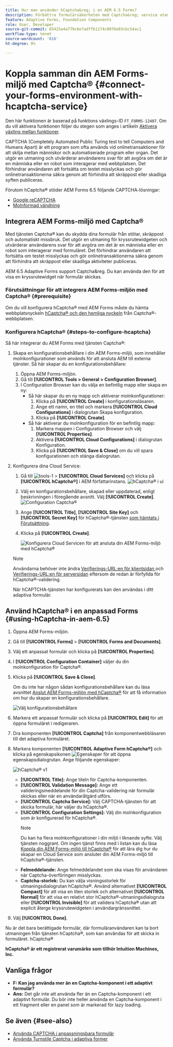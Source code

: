 ```yaml
---
title: Hur man använder hCaptcha&reg; i en AEM 6.5 Forms?
description: Förbättra formulärsäkerheten med Captcha&reg; service utan problem. Stegvisa anvisningar inifrån!
feature: Adaptive Forms, Foundation Components
role: User, Developer
source-git-commit: 65425a4a779c6e7adffb1174c0076e03cbc54ac1
workflow-type: tm+mt
source-wordcount: '816'
ht-degree: 0%

---
```


# Koppla samman din AEM Forms-miljö med Captcha® {#connect-your-forms-environment-with-hcaptcha-service}

<span class="preview">Den här funktionen är baserad på funktions växlings-ID `FT_FORMS-12407`. Om du vill aktivera funktionen följer du stegen som anges i artikeln [Aktivera växling mellan funktioner](/help/forms/using/enable-feature-toggle.md). </span>


CAPTCHA (Completely Automated Public Turing test to tell Computers and Humans Apart) är ett program som ofta används vid onlinetransaktioner för att skilja mellan människor och automatiserade program eller organ. Det utgör en utmaning och utvärderar användarens svar för att avgöra om det är en människa eller en robot som interagerar med webbplatsen. Det förhindrar användaren att fortsätta om testet misslyckas och gör onlinetransaktionerna säkra genom att förhindra att skräppost eller skadliga syften publiceras.

Förutom hCaptcha® stöder AEM Forms 6.5 följande CAPTCHA-lösningar:

* [Google reCAPTCHA](/help/forms/using/captcha-adaptive-forms.md)
* [Molnformad vändning](/help/forms/using/integrate-adaptive-forms-turnstile.md)

## Integrera AEM Forms-miljö med Captcha®

Med tjänsten Captcha® kan du skydda dina formulär från stötar, skräppost och automatiskt missbruk. Det utgör en utmaning för kryssrutewidgeten och utvärderar användarens svar för att avgöra om det är en människa eller en robot som interagerar med formuläret. Det förhindrar användaren att fortsätta om testet misslyckas och gör onlinetransaktionerna säkra genom att förhindra att skräppost eller skadliga aktiviteter publiceras.

AEM 6.5 Adaptive Forms support Captcha&amp;reg. Du kan använda den för att visa en kryssrutewidget när formulär skickas.

<!-- ![hCaptcha&reg;](assets/hCaptcha&reg;-challenge.png)-->


### Förutsättningar för att integrera AEM Forms-miljön med Captcha® {#prerequisite}

Om du vill konfigurera hCaptcha® med AEM Forms måste du hämta webbplatsnyckeln [hCaptcha® och den hemliga nyckeln](https://docs.hcaptcha.com/switch/#get-your-hcaptcha-sitekey-and-secret-key) från Captcha®-webbplatsen.

### Konfigurera hCaptcha® {#steps-to-configure-hcaptcha}

Så här integrerar du AEM Forms med tjänsten Captcha®:

1. Skapa en konfigurationsbehållare i din AEM Forms-miljö, som innehåller molnkonfigurationer som används för att ansluta AEM till externa tjänster. Så här skapar du en konfigurationsbehållare:
   1. Öppna AEM Forms-miljön.
   1. Gå till **[!UICONTROL Tools > General > Configuration Browser]**.
   1. I Configuration Browser kan du välja en befintlig mapp eller skapa en ny:
      * Så här skapar du en ny mapp och aktiverar molnkonfigurationer:
         1. Klicka på **[!UICONTROL Create]** i konfigurationsläsaren.
         1. Ange ett namn, en titel och markera **[!UICONTROL Cloud Configurations]** i dialogrutan Skapa konfiguration.
         1. Klicka på **[!UICONTROL Create]**.
      * Så här aktiverar du molnkonfiguration för en befintlig mapp:
         1. Markera mappen i Configuration Browser och välj **[!UICONTROL Properties]**.
         1. Aktivera **[!UICONTROL Cloud Configurations]** i dialogrutan Konfiguration.
         1. Klicka på **[!UICONTROL Save & Close]** om du vill spara konfigurationen och stänga dialogrutan.

1. Konfigurera dina Cloud Service:
   1. Gå till ![tools-1](assets/tools-1.png) > **[!UICONTROL Cloud Services]** och klicka på **[!UICONTROL hCaptcha®]** i AEM författarinstans.
      ![hCaptcha® i ui](assets/hcaptcha-in-ui.png)
   1. Välj en konfigurationsbehållare, skapad eller uppdaterad, enligt beskrivningen i föregående avsnitt. Välj **[!UICONTROL Create]**.
      ![Configuration Captcha®](assets/config-hcaptcha.png)
   1. Ange **[!UICONTROL Title]**, <!--**[!UICONTROL Name]**--> **[!UICONTROL Site Key]** och **[!UICONTROL Secret Key]** för hCaptcha®-tjänsten [ som hämtats i Förutsättning](#prerequisite).
   1. Klicka på **[!UICONTROL Create]**.

      ![Konfigurera Cloud Servicen för att ansluta din AEM Forms-miljö med hCaptcha®](assets/create-hcaptcha-config.png)

   >[!NOTE]
   > Användarna behöver inte ändra [Verifierings-URL:en för klientsidan ](https://docs.hcaptcha.com/#add-the-hcaptcha-widget-to-your-webpage) och [Verifierings-URL:en för serversidan](https://docs.hcaptcha.com/#verify-the-user-response-server-side) eftersom de redan är förfyllda för hCaptcha®-validering.

   När hCAPTCHA-tjänsten har konfigurerats kan den användas i ditt adaptiva formulär.

## Använd hCaptcha® i en anpassad Forms {#using-hCaptcha-in-aem-6.5}

1. Öppna AEM Forms-miljön.
1. Gå till **[!UICONTROL Forms]** > **[!UICONTROL Forms and Documents]**.
1. Välj ett anpassat formulär och klicka på **[!UICONTROL Properties]**.
1. I **[!UICONTROL Configuration Container]** väljer du din molnkonfiguration för Captcha®.
1. Klicka på **[!UICONTROL Save & Close]**.

   Om du inte har någon sådan konfigurationsbehållare kan du läsa avsnittet [Anslut AEM Forms-miljön med hCaptcha®](#connect-your-forms-environment-with-hcaptcha-service) för att få information om hur du skapar en konfigurationsbehållare.

   ![Välj konfigurationsbehållare](/help/forms/using/assets/captcha-properties.png)

1. Markera ett anpassat formulär och klicka på **[!UICONTROL Edit]** för att öppna formuläret i redigeraren.
1. Dra komponenten **[!UICONTROL Captcha]** från komponentwebbläsaren till det adaptiva formuläret.
1. Markera komponenten **[!UICONTROL Adaptive Form hCaptcha®]** och klicka på egenskapsikonen ![Egenskaper](assets/configure-icon.svg) för att öppna egenskapsdialogrutan. Ange följande egenskaper:

   ![hCaptcha® v1](assets/config-hcaptcha-v1-img.png)

   * **[!UICONTROL Title]:** Ange titeln för Captcha-komponenten.
   * **[!UICONTROL Validation Message]:** Ange ett valideringsmeddelande för din Captcha-validering när formulär skickas eller när en användaråtgärd utförs.
   * **[!UICONTROL Captcha Service]:** Välj CAPTCHA-tjänsten för att skicka formulär, här väljer du hCaptcha®.
   * **[!UICONTROL Configuration Settings]:** Välj din molnkonfiguration som är konfigurerad för hCaptcha®.
     >[!NOTE]
     >Du kan ha flera molnkonfigurationer i din miljö i liknande syfte. Välj tjänsten noggrant. Om ingen tjänst finns med i listan kan du läsa [Koppla din AEM Forms-miljö till hCaptcha®](#connect-your-forms-environment-with-hcaptcha-service) för att lära dig hur du skapar en Cloud Service som ansluter din AEM Forms-miljö till hCaptcha®-tjänsten.
   * **Felmeddelande:** Ange felmeddelandet som ska visas för användaren när Captcha-överföringen misslyckas.
   * **Captcha-storlek:** Du kan välja visningsstorlek för utmaningsdialogrutan hCaptcha®. Använd alternativet **[!UICONTROL Compact]** för att visa en liten storlek och alternativet **[!UICONTROL Normal]** för att visa en relativt stor hCaptcha®-utmaningsdialogruta eller **[!UICONTROL Invisible]** för att validera hCaptcha® utan att explicit återge kryssrutewidgeten i användargränssnittet.

1. Välj **[!UICONTROL Done]**.


Nu är det bara berättigade formulär, där formuläranvändaren kan ta bort utmaningen från tjänsten hCaptcha®, som kan användas för att skicka in formuläret. hCaptcha®

**hCaptcha® är ett registrerat varumärke som tillhör Intuition Machines, Inc.**


## Vanliga frågor

* **F: Kan jag använda mer än en Captcha-komponent i ett adaptivt formulär?**
* **Ans:** Det går inte att använda fler än en Captcha-komponent i ett adaptivt formulär. Du bör inte heller använda en Captcha-komponent i ett fragment eller en panel som är markerad för lazy loading.

## Se även {#see-also}

* [Använda CAPTCHA i anpassningsbara formulär](/help/forms/using/captcha-adaptive-forms.md)
* [Använda Turnstile Captcha i adaptiva former](/help/forms/using/integrate-adaptive-forms-turnstile.md)
